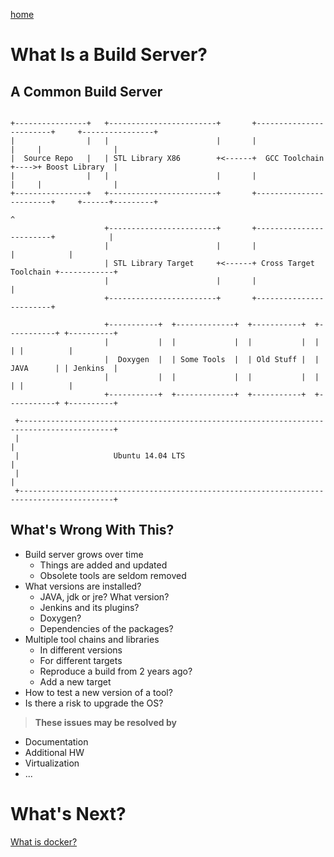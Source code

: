 [home](01_BiZEPS_Introduction.md)

#  What Is a Build Server?
## A Common Build Server

```

+----------------+   +------------------------+       +------------------------+     +----------------+
|                |   |                        |       |                        |     |                |
|  Source Repo   |   | STL Library X86        +<------+  GCC Toolchain         +---->+ Boost Library  |
|                |   |                        |       |                        |     |                |
+----------------+   +------------------------+       +------------------------+     +------+---------+
                                                                                            ^
                     +------------------------+       +------------------------+            |
                     |                        |       |                        |            |
                     | STL Library Target     +<------+ Cross Target Toolchain +------------+
                     |                        |       |                        |
                     +------------------------+       +------------------------+

                     +-----------+  +-------------+  +-----------+  +-----------+ +----------+
                     |           |  |             |  |           |  |           | |          |
                     |  Doxygen  |  | Some Tools  |  | Old Stuff |  | JAVA      | | Jenkins  |
                     |           |  |             |  |           |  |           | |          |
                     +-----------+  +-------------+  +-----------+  +-----------+ +----------+

 +-------------------------------------------------------------------------------------------+
 |                                                                                           |
 |                     Ubuntu 14.04 LTS                                                      |
 |                                                                                           |
 +-------------------------------------------------------------------------------------------+

```

## What's Wrong With This?
- Build server grows over time
  - Things are added and updated
  - Obsolete tools are seldom removed
- What versions are installed?
  - JAVA, jdk or jre? What version?
  - Jenkins and its plugins?
  - Doxygen?
  - Dependencies of the packages?
- Multiple tool chains and libraries
  - In different versions
  - For different targets
  - Reproduce a build from 2 years ago?
  - Add a new target
- How to test a new version of a tool?
- Is there a risk to upgrade the OS?

> **These issues may be resolved by**
  - Documentation
  - Additional HW
  - Virtualization
  - ...

#  What's Next?
[What is docker?](03_Docker.md)

